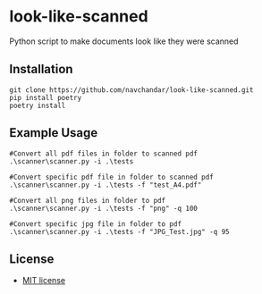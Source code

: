 # look-like-scanned
Python script to make documents look like they were scanned


## Installation

```
git clone https://github.com/navchandar/look-like-scanned.git
pip install poetry
poetry install
```


## Example Usage

```shell
#Convert all pdf files in folder to scanned pdf
.\scanner\scanner.py -i .\tests

#Convert specific pdf file in folder to scanned pdf
.\scanner\scanner.py -i .\tests -f "test_A4.pdf"

#Convert all png files in folder to pdf
.\scanner\scanner.py -i .\tests -f "png" -q 100

#Convert specific jpg file in folder to pdf
.\scanner\scanner.py -i .\tests -f "JPG_Test.jpg" -q 95

```

## License
 - [MIT license](LICENSE)

